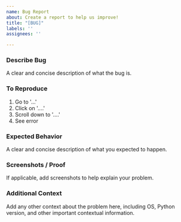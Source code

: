 ```yaml
---
name: Bug Report
about: Create a report to help us improve!
title: "[BUG]"
labels: ''
assignees: ''

---
```


### Describe Bug
A clear and concise description of what the bug is.

### To Reproduce
1. Go to '...'
2. Click on '....'
3. Scroll down to '....'
4. See error

### Expected Behavior
A clear and concise description of what you expected to happen.

### Screenshots / Proof
If applicable, add screenshots to help explain your problem.

### Additional Context
Add any other context about the problem here, including OS, Python version, and other important contextual information.
